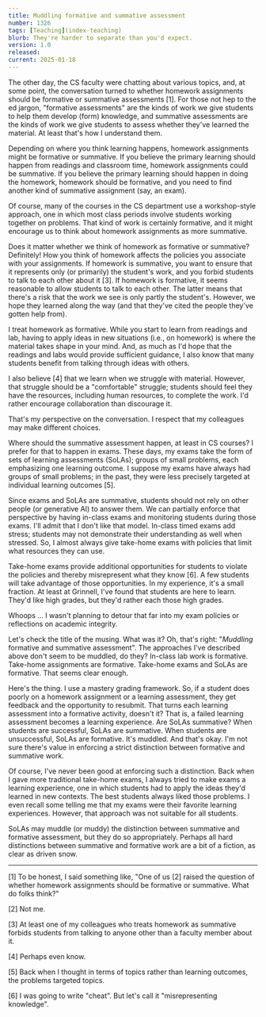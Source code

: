 ```yaml
---
title: Muddling formative and summative assessment
number: 1326
tags: [Teaching](index-teaching)
blurb: They're harder to separate than you'd expect.
version: 1.0
released: 
current: 2025-01-18
---
```

The other day, the CS faculty were chatting about various topics, and, at some point, the conversation turned to whether homework assignments should be formative or summative assessments [1]. For those not hep to the ed jargon, "formative assessments" are the kinds of work we give students to help them develop (form) knowledge, and summative assessments are the kinds of work we give students to assess whether they've learned the material. At least that's how I understand them.

Depending on where you think learning happens, homework assignments might be formative or summative. If you believe the primary learning should happen from readings and classroom time, homework assignments could be summative. If you believe the primary learning should happen in doing the homework, homework should be formative, and you need to find another kind of summative assignment (say, an exam). 

Of course, many of the courses in the CS department use a workshop-style approach, one in which most class periods involve students working together on problems. That kind of work is certainly formative, and it might encourage us to think about homework assignments as more summative.

Does it matter whether we think of homework as formative or summative? Definitely! How you think of homework affects the policies you associate with your assignments. If homework is summative, you want to ensure that it represents only (or primarily) the student's work, and you forbid students to talk to each other about it [3]. If homework is formative, it seems reasonable to allow students to talk to each other. The latter means that there's a risk that the work we see is only partly the student's. However, we hope they learned along the way (and that they've cited the people they've gotten help from).

I treat homework as formative. While you start to learn from readings and lab, having to apply ideas in new situations (i.e., on homework) is where the material takes shape in your mind. And, as much as I'd hope that the readings and labs would provide sufficient guidance, I also know that many students benefit from talking through ideas with others.

I also believe [4] that we learn when we struggle with material. However, that struggle should be a "comfortable" struggle; students should feel they have the resources, including human resources, to complete the work. I'd rather encourage collaboration than discourage it.

That's my perspective on the conversation. I respect that my colleagues may make different choices.

Where should the summative assessment happen, at least in CS courses? I prefer for that to happen in exams. These days, my exams take the form of sets of learning assessments (SoLAs); groups of small problems, each emphasizing one learning outcome. I suppose my exams have always had groups of small problems; in the past, they were less precisely targeted at individual learning outcomes [5].

Since exams and SoLAs are summative, students should not rely on other people (or generative AI) to answer them. We can partially enforce that perspective by having in-class exams and monitoring students during those exams. I'll admit that I don't like that model. In-class timed exams add stress; students may not demonstrate their understanding as well when stressed. So, I almost always give take-home exams with policies that limit what resources they can use.

Take-home exams provide additional opportunities for students to violate the policies and thereby misrepresent what they know [6]. A few students will take advantage of those opportunities. In my experience, it's a small fraction. At least at Grinnell, I've found that students are here to learn. They'd like high grades, but they'd rather each those high grades.

Whoops ... I wasn't planning to detour that far into my exam policies or reflections on academic integrity.

Let's check the title of the musing. What was it? Oh, that's right: "*Muddling* formative and summative assessment". The approaches I've described above don't seem to be muddled, do they? In-class lab work is formative. Take-home assignments are formative. Take-home exams and SoLAs are formative. That seems clear enough.

Here's the thing. I use a mastery grading framework. So, if a student does poorly on a homework assignment or a learning assessment, they get feedback and the opportunity to resubmit. That turns each learning assessment into a formative activity, doesn't it? That is, a failed learning assessment becomes a learning experience. Are SoLAs summative? When students are successful, SoLAs are summative. When students are unsuccessful, SoLAs are formative. It's muddled. And that's okay. I'm not sure there's value in enforcing a strict distinction between formative and summative work.

Of course, I've never been good at enforcing such a distinction. Back when I gave more traditional take-home exams, I always tried to make exams a learning experience, one in which students had to apply the ideas they'd learned in new contexts. The best students always liked those problems. I even recall some telling me that my exams were their favorite learning experiences. However, that approach was not suitable for all students. 

SoLAs may muddle (or muddy) the distinction between summative and formative assessment, but they do so appropriately. Perhaps all hard distinctions between summative and formative work are a bit of a fiction, as clear as driven snow.

---

[1] To be honest, I said something like, "One of us [2] raised the question of whether homework assignments should be formative or summative. What do folks think?"

[2] Not me.

[3] At least one of my colleagues who treats homework as summative forbids students from talking to anyone other than a faculty member about it.

[4] Perhaps even know.

[5] Back when I thought in terms of topics rather than learning outcomes, the problems targeted topics.

[6] I was going to write "cheat". But let's call it "misrepresenting knowledge".

